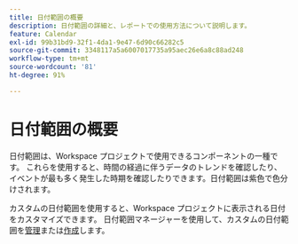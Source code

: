 ```yaml
---
title: 日付範囲の概要
description: 日付範囲の詳細と、レポートでの使用方法について説明します。
feature: Calendar
exl-id: 99b31bd9-32f1-4da1-9e47-6d90c66282c5
source-git-commit: 3348117a5a6007017735a95aec26e6a8c88ad248
workflow-type: tm+mt
source-wordcount: '81'
ht-degree: 91%

---
```


# 日付範囲の概要

日付範囲は、Workspace プロジェクトで使用できるコンポーネントの一種です。 これらを使用すると、時間の経過に伴うデータのトレンドを確認したり、イベントが最も多く発生した時期を確認したりできます。日付範囲は紫色で色分けされます。

カスタムの日付範囲を使用すると、Workspace プロジェクトに表示される日付をカスタマイズできます。 日付範囲マネージャーを使用して、カスタムの日付範囲を[管理](manage.md)または[作成](create.md)します。
